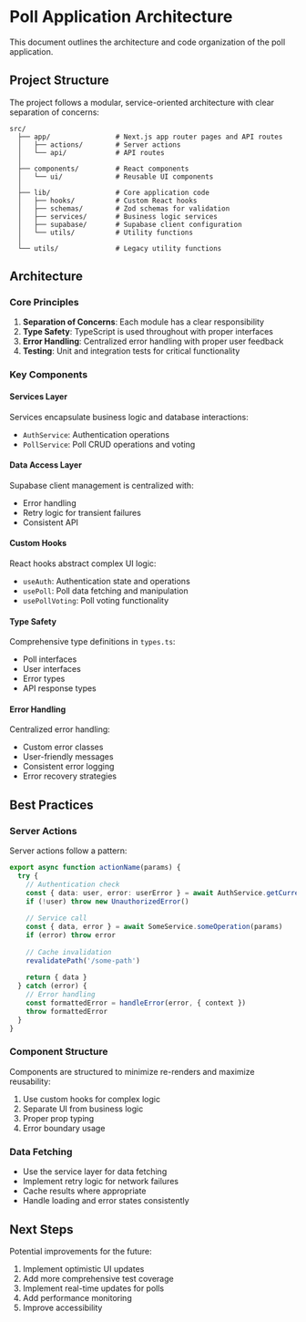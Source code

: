 # Poll Application Architecture

This document outlines the architecture and code organization of the poll application.

## Project Structure

The project follows a modular, service-oriented architecture with clear separation of concerns:

```
src/
  ├── app/                # Next.js app router pages and API routes
  │   ├── actions/        # Server actions
  │   └── api/            # API routes
  │
  ├── components/         # React components
  │   └── ui/             # Reusable UI components
  │
  ├── lib/                # Core application code
  │   ├── hooks/          # Custom React hooks
  │   ├── schemas/        # Zod schemas for validation
  │   ├── services/       # Business logic services
  │   ├── supabase/       # Supabase client configuration
  │   └── utils/          # Utility functions
  │
  └── utils/              # Legacy utility functions
```

## Architecture

### Core Principles

1. **Separation of Concerns**: Each module has a clear responsibility
2. **Type Safety**: TypeScript is used throughout with proper interfaces
3. **Error Handling**: Centralized error handling with proper user feedback
4. **Testing**: Unit and integration tests for critical functionality

### Key Components

#### Services Layer

Services encapsulate business logic and database interactions:

- `AuthService`: Authentication operations
- `PollService`: Poll CRUD operations and voting

#### Data Access Layer

Supabase client management is centralized with:

- Error handling
- Retry logic for transient failures
- Consistent API

#### Custom Hooks

React hooks abstract complex UI logic:

- `useAuth`: Authentication state and operations
- `usePoll`: Poll data fetching and manipulation
- `usePollVoting`: Poll voting functionality

#### Type Safety

Comprehensive type definitions in `types.ts`:

- Poll interfaces
- User interfaces
- Error types
- API response types

#### Error Handling

Centralized error handling:

- Custom error classes
- User-friendly messages
- Consistent error logging
- Error recovery strategies

## Best Practices

### Server Actions

Server actions follow a pattern:

```typescript
export async function actionName(params) {
  try {
    // Authentication check
    const { data: user, error: userError } = await AuthService.getCurrentUser()
    if (!user) throw new UnauthorizedError()
    
    // Service call
    const { data, error } = await SomeService.someOperation(params)
    if (error) throw error
    
    // Cache invalidation
    revalidatePath('/some-path')
    
    return { data }
  } catch (error) {
    // Error handling
    const formattedError = handleError(error, { context })
    throw formattedError
  }
}
```

### Component Structure

Components are structured to minimize re-renders and maximize reusability:

1. Use custom hooks for complex logic
2. Separate UI from business logic
3. Proper prop typing
4. Error boundary usage

### Data Fetching

- Use the service layer for data fetching
- Implement retry logic for network failures
- Cache results where appropriate
- Handle loading and error states consistently

## Next Steps

Potential improvements for the future:

1. Implement optimistic UI updates
2. Add more comprehensive test coverage
3. Implement real-time updates for polls
4. Add performance monitoring
5. Improve accessibility
